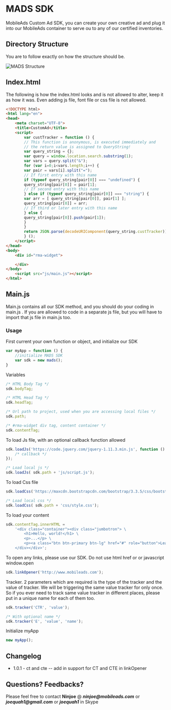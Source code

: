 # MADS SDK

MobileAds Custom Ad SDK, you can create your own creative ad and plug it into our MobileAds container to serve ou to any of our certified inventories.

## Directory Structure

You are to follow exactly on how the structure should be.

![MADS Structure](http://i.imgur.com/cyhEs0x.png?1)

## Index.html

The following is how the index.html looks and is not allowed to alter, keep it as how it was.
Even adding js file, font file or css file is not allowed. 

```html
<!DOCTYPE html>
<html lang="en">
<head>
    <meta charset="UTF-8">
    <title>CustomAd</title>
    <script>
        var custTracker = function () {
        // This function is anonymous, is executed immediately and 
        // the return value is assigned to QueryString!
        var query_string = {};
        var query = window.location.search.substring(1);
        var vars = query.split("&");
        for (var i=0;i<vars.length;i++) {
        var pair = vars[i].split("=");
        // If first entry with this name
        if (typeof query_string[pair[0]] === "undefined") {
        query_string[pair[0]] = pair[1];
        // If second entry with this name
        } else if (typeof query_string[pair[0]] === "string") {
        var arr = [ query_string[pair[0]], pair[1] ];
        query_string[pair[0]] = arr;
        // If third or later entry with this name
        } else {
        query_string[pair[0]].push(pair[1]);
        }
        } 
        return JSON.parse(decodeURIComponent(query_string.custTracker));
        } ();
    </script>
</head>
<body>
    <div id="rma-widget">

    </div>
</body>
    <script src="js/main.js"></script>
</html>
```

## Main.js

Main.js contains all our SDK method, and you should do your coding in main.js . If you are allowed to code in a separate js file, but you will have to import that js file in main.js too.

### Usage

First current your own function or object, and initialize our SDK

```javascript
var myApp = function () {
    //initialize MADS SDK
    var sdk = new mads();
}
```
    
Variables 

```javascript
/* HTML Body Tag */
sdk.bodyTag;

/* HTML Head Tag */
sdk.headTag;

/* Url path to project, used when you are accessing local files */
sdk.path;

/* #rma-widget div tag, content container */
sdk.contentTag;
```
    
To load Js file, with an optional callback function allowed 

```javascript
sdk.loadJs('https://code.jquery.com/jquery-1.11.3.min.js', function () {
    /* callback */
});

/* Load local js */ 
sdk.loadJs( sdk.path + 'js/script.js');
```
    
To load Css file
    
```javascript
sdk.loadCss('https://maxcdn.bootstrapcdn.com/bootstrap/3.3.5/css/bootstrap.min.css');

/* Load local css */
sdk.loadCss( sdk.path + 'css/style.css'); 
```
    
To load your content 

```javascript
sdk.contentTag.innerHTML = 
    '<div class="container"><div class="jumbotron"> \
        <h1>Hello, world!</h1> \
        <p>...</p> \
        <p><a class="btn btn-primary btn-lg" href="#" role="button">Learn more</a></p> \
    </div></div>';
```
        
To open any links, please use our SDK. Do not use html href or or javascript window.open

```javascript
sdk.linkOpener('http://www.mobileads.com');
```

Tracker. 2 parameters which are required is the type of the tracker and the value of tracker. We will be triggering the same value tracker for only once. So if you ever need to track same value tracker in different places, please put in a unique name for each of them too. 

```javascript
sdk.tracker('CTR', 'value');

/* With optional name */
sdk.tracker('E', 'value', 'name'); 
```
    
Initialize myApp

```javascript
new myApp();
```

## Changelog 

- 1.0.1 - ct and cte 
-- add in support for CT and CTE in linkOpener 

## Questions? Feedbacks?

Please feel free to contact **Ninjoe** @ **_ninjoe@mobileads.com_** or **_joequah1@gmail.com_** or **_joequah1_** in Skype